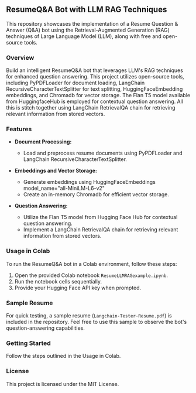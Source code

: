 ## ResumeQ&A Bot with LLM RAG Techniques

This repository showcases the implementation of a Resume Question & Answer (Q&A) bot using the Retrieval-Augmented Generation (RAG) techniques of Large Language Model (LLM), along with free and open-source tools.

### Overview

Build an intelligent ResumeQ&A bot that leverages LLM's RAG techniques for enhanced question answering. This project utilizes open-source tools, including PyPDFLoader for document loading, LangChain RecursiveCharacterTextSplitter for text splitting, HuggingFaceEmbedding embeddings, and Chromadb for vector storage. The Flan T5 model available from HuggingfaceHub is employed for contextual question answering.  All this is stitch together using LangChain RetrievalQA chain for retrieving relevant information from stored vectors.

### Features

- **Document Processing:**
  - Load and preprocess resume documents using PyPDFLoader and LangChain RecursiveCharacterTextSplitter.

- **Embeddings and Vector Storage:**
  - Generate embeddings using HuggingFaceEmbeddings model_name="all-MiniLM-L6-v2"
  - Create an in-memory Chromadb for efficient vector storage.

- **Question Answering:**
  - Utilize the Flan T5 model from Hugging Face Hub for contextual question answering.
  - Implement a LangChain RetrievalQA chain for retrieving relevant information from stored vectors.

### Usage in Colab

To run the ResumeQ&A bot in a Colab environment, follow these steps:

1. Open the provided Colab notebook `ResumeLLMRAGexample.ipynb`.
2. Run the notebook cells sequentially.
3. Provide your Hugging Face API key when prompted.

### Sample Resume

For quick testing, a sample resume (`Langchain-Tester-Resume.pdf`) is included in the repository. Feel free to use this sample to observe the bot's question-answering capabilities.

### Getting Started

Follow the steps outlined in the Usage in Colab.

### License

This project is licensed under the MIT License.

